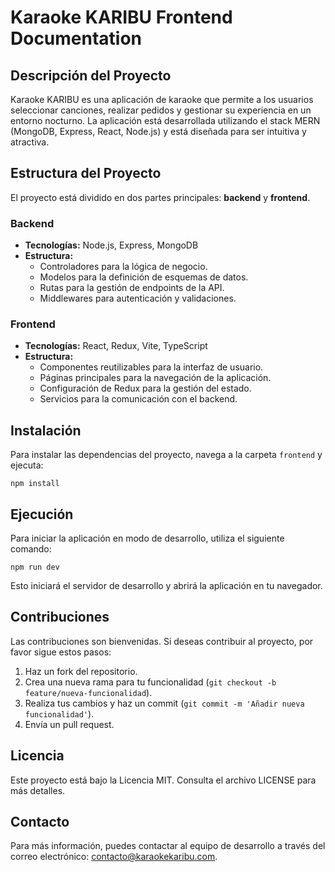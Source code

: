 # Karaoke KARIBU Frontend Documentation

## Descripción del Proyecto
Karaoke KARIBU es una aplicación de karaoke que permite a los usuarios seleccionar canciones, realizar pedidos y gestionar su experiencia en un entorno nocturno. La aplicación está desarrollada utilizando el stack MERN (MongoDB, Express, React, Node.js) y está diseñada para ser intuitiva y atractiva.

## Estructura del Proyecto
El proyecto está dividido en dos partes principales: **backend** y **frontend**.

### Backend
- **Tecnologías:** Node.js, Express, MongoDB
- **Estructura:** 
  - Controladores para la lógica de negocio.
  - Modelos para la definición de esquemas de datos.
  - Rutas para la gestión de endpoints de la API.
  - Middlewares para autenticación y validaciones.

### Frontend
- **Tecnologías:** React, Redux, Vite, TypeScript
- **Estructura:**
  - Componentes reutilizables para la interfaz de usuario.
  - Páginas principales para la navegación de la aplicación.
  - Configuración de Redux para la gestión del estado.
  - Servicios para la comunicación con el backend.

## Instalación
Para instalar las dependencias del proyecto, navega a la carpeta `frontend` y ejecuta:

```
npm install
```

## Ejecución
Para iniciar la aplicación en modo de desarrollo, utiliza el siguiente comando:

```
npm run dev
```

Esto iniciará el servidor de desarrollo y abrirá la aplicación en tu navegador.

## Contribuciones
Las contribuciones son bienvenidas. Si deseas contribuir al proyecto, por favor sigue estos pasos:
1. Haz un fork del repositorio.
2. Crea una nueva rama para tu funcionalidad (`git checkout -b feature/nueva-funcionalidad`).
3. Realiza tus cambios y haz un commit (`git commit -m 'Añadir nueva funcionalidad'`).
4. Envía un pull request.

## Licencia
Este proyecto está bajo la Licencia MIT. Consulta el archivo LICENSE para más detalles.

## Contacto
Para más información, puedes contactar al equipo de desarrollo a través del correo electrónico: contacto@karaokekaribu.com.